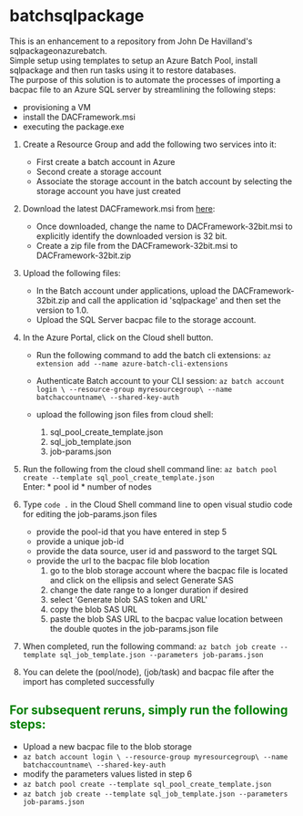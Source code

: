 # batchsqlpackage
This is an enhancement to a repository from John De Havilland's sqlpackageonazurebatch. <br>
Simple setup using templates to setup an Azure Batch Pool, install sqlpackage and then run tasks using it to restore databases. <br>
The purpose of this solution is to automate the processes of importing a bacpac file to an Azure SQL server by streamlining the following steps: 
* provisioning a VM
* install the DACFramework.msi
* executing the package.exe 

1.  Create a Resource Group <myresourcegroup> and add the following two services into it: <br>
    * First create a batch account in Azure 
    * Second create a storage account
    * Associate the storage account in the batch account by selecting the storage account you have just created

2. Download the latest DACFramework.msi from [here](https://www.microsoft.com/en-us/download/details.aspx?id=55255): <br>
    * Once downloaded, change the name to  DACFramework-32bit.msi to explicitly identify the downloaded version is 32 bit.  
    * Create a zip file from the DACFramework-32bit.msi to DACFramework-32bit.zip

3. Upload the following files: <br> 
    * In the Batch account under applications, upload the DACFramework-32bit.zip and call the application id 'sqlpackage' and then set the version to 1.0. 
    * Upload the SQL Server bacpac file to the storage account.

4.  In the Azure Portal, click on the Cloud shell button. <br>
    * Run the following command to add the batch cli extensions: `az extension add --name azure-batch-cli-extensions`       
    * Authenticate Batch account to your CLI session: `az batch account login \ --resource-group myresourcegroup\ --name batchaccountname\ --shared-key-auth`
    
    * upload the following json files from cloud shell: 
       1. sql_pool_create_template.json
       2. sql_job_template.json
       3. job-params.json

5. Run the following from the cloud shell command line: `az batch pool create --template sql_pool_create_template.json` <br>
   Enter:
       * pool id 
       * number of nodes

6. Type `code .` in the Cloud Shell command line to open visual studio code for editing the job-params.json files  
    * provide the pool-id that you have entered in step 5
    * provide a unique job-id
    * provide the data source, user id and password to the target SQL
    * provide the url to the bacpac file blob location
        1. go to the blob storage account where the bacpac file is located and click on the ellipsis and select Generate SAS
        2. change the date range to a longer duration if desired
        3. select 'Generate blob SAS token and URL'
        4. copy the blob SAS URL
        5. paste the blob SAS URL to the bacpac value location between the double quotes in the job-params.json file

7. When completed, run the following command: `az batch job create --template sql_job_template.json --parameters job-params.json` 

8. You can delete the (pool/node), (job/task) and bacpac file after the import has completed successfully

## <span style="color:Green">For subsequent reruns, simply run the following steps:</span>
* Upload a new bacpac file to the blob storage
* `az batch account login \ --resource-group myresourcegroup\ --name batchaccountname\ --shared-key-auth`
* modify the parameters values listed in step 6
* `az batch pool create --template sql_pool_create_template.json`
* `az batch job create --template sql_job_template.json --parameters job-params.json`

